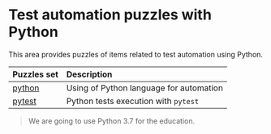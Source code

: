 # Test automation puzzles with Python
This area provides puzzles of items related to test automation using Python.

Puzzles set|Description 
:---|:---
[python](python/README.md)|Using of Python language for automation
[pytest](pytest/README.md)|Python tests execution with `pytest`

> We are going to use Python 3.7 for the education.
